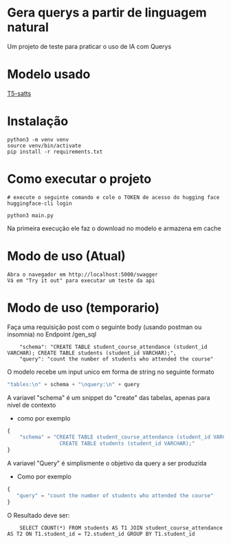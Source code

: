 # Gera querys a partir de linguagem natural
Um projeto de teste para praticar o uso de IA com Querys

# Modelo usado
  [T5-satts](https://huggingface.co/cssupport/t5-small-awesome-text-to-sql)

# Instalação
``` shell
python3 -m venv venv
source venv/bin/activate
pip install -r requirements.txt
```

# Como executar o projeto
``` shell
# execute o seguinte comando e cole o TOKEN de acesso do hugging face
huggingface-cli login

python3 main.py
```
Na primeira execução ele faz o download no modelo
e armazena em cache

# Modo de uso (Atual)
    Abra o navegador em http://localhost:5000/swagger
    Vá em "Try it out" para executar um teste da api
 
# Modo de uso (temporario)
 Faça uma requisição post com o seguinte body (usando postman ou insomnia)
 no Endpoint /gen_sql
```
    "schema": "CREATE TABLE student_course_attendance (student_id VARCHAR); CREATE TABLE students (student_id VARCHAR);",
    "query": "count the number of students who attended the course"
```
 O modelo recebe um input unico em forma de string no seguinte formato
 ```c
 "tables:\n" + schema + "\nquery:\n" + query
 ```
 A variavel "schema" é um snippet do "create" das tabelas, apenas para nivel de contexto
 - como por exemplo
 ```python
{
     "schema" = "CREATE TABLE student_course_attendance (student_id VARCHAR);\
                  CREATE TABLE students (student_id VARCHAR);"
} 
 ```
 A variavel "Query" é simplismente o objetivo da query a ser produzida
 - Como por exemplo
 ```python
{
    "query" = "count the number of students who attended the course"
}

```
O Resultado deve ser:
``` shell
    SELECT COUNT(*) FROM students AS T1 JOIN student_course_attendance AS T2 ON T1.student_id = T2.student_id GROUP BY T1.student_id
```
